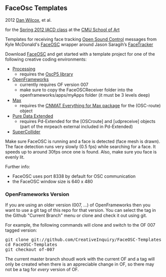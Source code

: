 FaceOsc Templates
------------------

2012 [Dan Wilcox](http://danomatika.com), et al.

for the [Spring 2012 IACD class](http://golancourses.net/2012spring/) at the [CMU School of Art](http://www.cmu.edu/art/)

Templates for receiving face tracking [Open Sound Control](http://opensoundcontrol.org/introduction-osc) messages from Kyle McDonald's [FaceOSC](https://github.com/kylemcdonald/ofxFaceTracker/downloads) wrapper around Jason Saragih’s [FaceTracker](http://web.mac.com/jsaragih/FaceTracker/FaceTracker.html)

Download [FaceOSC](https://github.com/kylemcdonald/ofxFaceTracker/downloads) and get started with a template project for one of the following creative coding environments:  

* [Processing](http://processing.org/)
	* requires the [OscP5 library](http://www.sojamo.de/libraries/oscP5/)
* [OpenFrameworks](http://www.openframeworks.cc/)
	* currently requires OF version 007
	* make sure to copy the FaceOSCReceiver folder into the openframeworks/apps/myApps folder (it must be 3 levels deep)
* [Max](http://cycling74.com/)
	* requires the [CNMAT Everything for Max package](http://cnmat.berkeley.edu/downloads) for the (OSC-route) object
* [Pure Data Extended](http://puredata.info/)
	* requires Pd-Extended for the [OSCroute] and [udpreceive] objects (part of the mrpeach external included in Pd-Extended)
* [SuperCollider](http://supercollider.github.io/)

Make sure FaceOSC is running and a face is detected (face mesh is drawn). The face detection runs very slowly (0.5 fps) while searching for a face. It speeds up to around 30fps once one is found. Also, make sure you face is evenly lit.

Further info:

* FaceOSC uses port 8338 by default for OSC communication
* the FaceOSC window size is 640 x 480


### OpenFrameworks Version

If you are using an older version (007, ...) of OpenFrameworks then you want to use a git tag of this repo for that version. You can select the tag in the Github "Current Branch" menu or clone and check it out using git.

For example, the following commands will clone  and switch to the OF 007 tagged version:
<pre>
git clone git://github.com/CreativeInquiry/FaceOSC-Templates.git
cd FaceOSC-Templates
git checkout of-007
</pre>

The current master branch shoudl work with the current OF and a tag will only be created when there is an appreciable change in OF, so there may not be a tag for *every* version of OF. 
